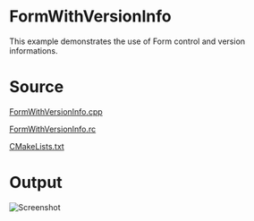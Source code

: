 # FormWithVersionInfo

This example demonstrates the use of Form control and version informations.

# Source

[FormWithVersionInfo.cpp](./FormWithVersionInfo.cpp)

[FormWithVersionInfo.rc](./FormWithVersionInfo.rc)

[CMakeLists.txt](./CMakeLists.txt)

# Output

![Screenshot](../../docs/Pictures/FormWithVersionInfo.png)
